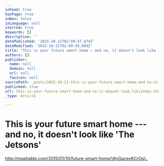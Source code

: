 ```yaml
---
inFeed: true
hasPage: true
inNav: false
inLanguage: null
starred: true
keywords: []
description: ''
datePublished: '2015-10-21T02:09:47.874Z'
dateModified: '2015-10-21T02:09:39.099Z'
title: "This is your future smart home — and no, it doesn't look like 'The Jetsons'"
authors: []
publisher:
  name: null
  domain: null
  url: null
  favicon: null
sourcePath: _posts/2015-10-21-this-is-your-future-smart-home-and-no-it-doesnt-look-lik.md
published: true
url: this-is-your-future-smart-home-and-no-it-doesnt-look-lik/index.html
_type: Article

---
```

# This is your future smart home --- and no, it doesn't look like 'The Jetsons'

http://mashable.com/2015/01/10/future-smart-home/\#yGacevKCrOq\_